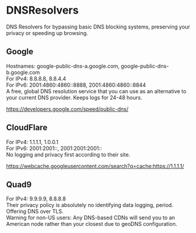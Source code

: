 # DNSResolvers
DNS Resolvers for bypassing basic DNS blocking systems, preserving your privacy or speeding up browsing.


## Google
Hostnames: google-public-dns-a.google.com, google-public-dns-b.google.com    
For IPv4: 8.8.8.8, 8.8.4.4    
For IPv6: 2001:4860:4860::8888, 2001:4860:4860::8844    
A free, global DNS resolution service that you can use as an alternative to your current DNS provider.
Keeps logs for 24-48 hours.

https://developers.google.com/speed/public-dns/

## CloudFlare

For IPv4: 1.1.1.1, 1.0.0.1    
For IPv6: 2001:2001::, 2001:2001:2001::    
No logging and privacy first according to their site.

https://webcache.googleusercontent.com/search?q=cache:https://1.1.1.1/

## Quad9
For IPv4: 9.9.9.9, 8.8.8.8    
Their privacy policy is absolutely no identifying data logging, period. Offering DNS over TLS.    
Warning for non-US users: Any DNS-based CDNs will send you to an American node rather than your closest due to geoDNS configuration.
